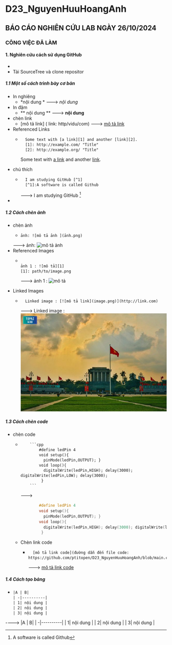 # D23_NguyenHuuHoangAnh

## BÁO CÁO NGHIÊN CỨU LAB NGÀY 26/10/2024

### CÔNG VIỆC ĐÃ LÀM
#### 1. Nghiên cứu cách sử dụng GitHub
- [1]: http://example.com/ "Title"
[2]: http://example.org/ "Title"
- Tải SourceTree và clone repositor
##### 1.1 Một số cách trình bày cơ bản 
- In nghiêng
  -   *nội dung *  ---> *nội dung*
- In đậm
  - ** nội dung ** ---> **nội dung**
- chèn link
  - [mô tả link] ( link: http/vidu/com)
  ---> [mô tả link](vidu.com)
- Referenced Links
  - ```
      Some text with [a link][1] and another [link][2].
      [1]: http://example.com/ "Title"
      [2]: http://example.org/ "Title"
    ```
    Some text with [a link][1] and
another [link][2].

[1]: http://example.com/ "Title"
[2]: http://example.org/ "Title"
- chú thích
  - ```
      I am studying GitHub [^1]
      [^1]:A software is called Github
    ```
     ---> I am studying GitHub [^1]
      [^1]:A software is called Github
- 
  
##### 1.2 Cách chèn ảnh
- chèn ảnh
  - ```
    ảnh: ![mô tả ảnh ](ảnh.png)
    ```
  ---> ảnh: ![mô tả ảnh](ảnh.png)
- Referenced Images
  - ```
    	
    ảnh 1 : ![mô tả][1]
    [1]: path/to/image.png 
    ```
    ---> ảnh 1 : ![mô tả][1]

       [1]: robocon.png
- Linked Images
  - ```
      Linked image : [![mô tả link](image.png)](http://link.com)
    ```
    ---> Linked image : [![mô tả link](image.png)](http://link.com)
##### 1.3 Cách chèn code
- chèn code
  - ```
        ```cpp
            #define ledPin 4
            void setup(){
              pinMode(ledPin,OUTPUT); }
            void loop(){
              digitalWrite(ledPin,HIGH); delay(3000); digitalWrite(ledPin,LOW); delay(3000);
             }
        ```
    ```
    --->
    ```cpp
            #define ledPin 4
            void setup(){
              pinMode(ledPin,OUTPUT); }
            void loop(){
              digitalWrite(ledPin,HIGH); delay(3000); digitalWrite(ledPin,LOW); delay(3000);
             }
    ```
  - Chèn link code
    - ```
        [mô tả link code](đường dẫn đến file code: https://github.com/ptitopen/D23_NguyenHuuHoangAnh/blob/main.c)
      ```
      --->
      [mô tả link code](https://github.com/ptitopen-git/D23_NguyenHuuHoangAnh/blob/0406b2766e3a49dfd0a26c2ad30a4d2ed0d78cc6/Lab_Report_2024/Report%20of%2020241026/main.c)
##### 1.4 Cách tạo bảng
- ```
  |A | B|
  | -|----------|
  | 1| nội dung |
  | 2| nội dung |
  | 3| nội dung |
  ```
 ----> 
  |A | B|
  | -|----------|
  | 1| nội dung |
  | 2| nội dung |
  | 3| nội dung |

